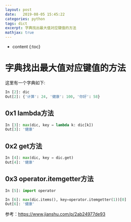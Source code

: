 ```yaml
---
layout: post
date:   2019-08-05 15:45:22
categories: python
tags: dict
excerpt: 字典找出最大值对应键值的方法
mathjax: true
---
```

* content
{:toc}

# 字典找出最大值对应键值的方法

这里有一个字典如下:
```python
In [2]: dic
Out[2]: {'计算': 24, '健康': 100, '你好': 58}
```

## 0x1 lambda方法
```python
In [3]: max(dic, key = lambda k: dic[k])
Out[3]: '健康'
```

## 0x2 get方法
```python
In [4]: max(dic, key = dic.get)
Out[4]: '健康'
```

## 0x3 operator.itemgetter方法
```python
In [5]: import operator

In [6]: max(dic.items(), key=operator.itemgetter(1))[0]
Out[6]: '健康'
```

参考：https://www.jianshu.com/p/2ab24977de93